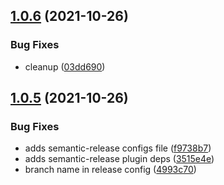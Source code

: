 ## [1.0.6](https://github.com/simonecorsi/nxa/compare/v1.0.5...v1.0.6) (2021-10-26)


### Bug Fixes

* cleanup ([03dd690](https://github.com/simonecorsi/nxa/commit/03dd69044b036fbd4fa7f86219b3721796e70307))

## [1.0.5](https://github.com/simonecorsi/nxa/compare/v1.0.4...v1.0.5) (2021-10-26)


### Bug Fixes

* adds semantic-release configs file ([f9738b7](https://github.com/simonecorsi/nxa/commit/f9738b7370a498a602788e9fb4b81c068b4c3b76))
* adds semantic-release plugin deps ([3515e4e](https://github.com/simonecorsi/nxa/commit/3515e4eb316cafd4bddd57af74f7f9139c49a98f))
* branch name in release config ([4993c70](https://github.com/simonecorsi/nxa/commit/4993c70745b576e5a9e2d076333fbf07db91697f))
